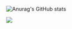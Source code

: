 ![Anurag's GitHub stats](https://github-readme-stats.vercel.app/api?username=ehdrb01&show_icons=true&theme=radical)

<a href="https://www.instagram.com/ehdrb.__.01/" target="_blank"><img src="https://img.shields.io/badge/#E4405F?style=flat-square&logo=instagram&logoColor=white"/></a>

<!--
**ehdrb01/ehdrb01** is a ✨ _special_ ✨ repository because its `README.md` (this file) appears on your GitHub profile.

Here are some ideas to get you started:

- 🔭 I’m currently working on ...
- 🌱 I’m currently learning ...
- 👯 I’m looking to collaborate on ...
- 🤔 I’m looking for help with ...
- 💬 Ask me about ...
- 📫 How to reach me: ...
- 😄 Pronouns: ...
- ⚡ Fun fact: ...
-->
